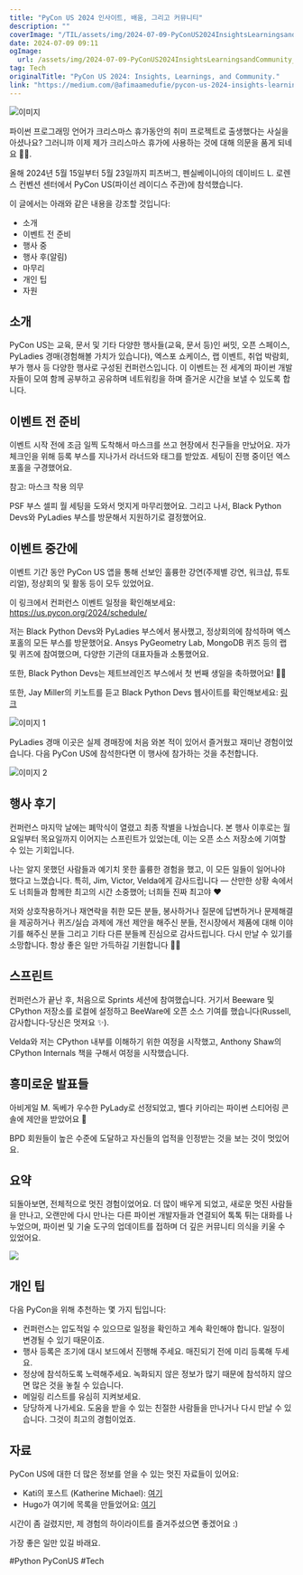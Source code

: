 ```yaml
---
title: "PyCon US 2024 인사이트, 배움, 그리고 커뮤니티"
description: ""
coverImage: "/TIL/assets/img/2024-07-09-PyConUS2024InsightsLearningsandCommunity_0.png"
date: 2024-07-09 09:11
ogImage:
  url: /assets/img/2024-07-09-PyConUS2024InsightsLearningsandCommunity_0.png
tag: Tech
originalTitle: "PyCon US 2024: Insights, Learnings, and Community."
link: "https://medium.com/@afimaamedufie/pycon-us-2024-insights-learnings-and-community-75442260a2df"
---
```


![이미지](/TIL/assets/img/2024-07-09-PyConUS2024InsightsLearningsandCommunity_0.png)

파이썬 프로그래밍 언어가 크리스마스 휴가동안의 취미 프로젝트로 출생했다는 사실을 아셨나요? 그러니까 이제 제가 크리스마스 휴가에 사용하는 것에 대해 의문을 품게 되네요 🤭😂.

올해 2024년 5월 15일부터 5월 23일까지 피츠버그, 펜실베이니아의 데이비드 L. 로렌스 컨벤션 센터에서 PyCon US(파이선 레이디스 주관)에 참석했습니다.

이 글에서는 아래와 같은 내용을 강조할 것입니다:

<div class="content-ad"></div>

- 소개
- 이벤트 전 준비
- 행사 중
- 행사 후(알림)
- 마무리
- 개인 팁
- 자원

## 소개

PyCon US는 교육, 문서 및 기타 다양한 행사들(교육, 문서 등)인 써밋, 오픈 스페이스, PyLadies 경매(경험해볼 가치가 있습니다), 엑스포 쇼케이스, 랩 이벤트, 취업 박람회, 부가 행사 등 다양한 행사로 구성된 컨퍼런스입니다. 이 이벤트는 전 세계의 파이썬 개발자들이 모여 함께 공부하고 공유하며 네트워킹을 하며 즐거운 시간을 보낼 수 있도록 합니다.

## 이벤트 전 준비

<div class="content-ad"></div>

이벤트 시작 전에 조금 일찍 도착해서 마스크를 쓰고 현장에서 친구들을 만났어요. 자가 체크인을 위해 등록 부스를 지나가서 라너드와 태그를 받았죠. 세팅이 진행 중이던 엑스포홀을 구경했어요.

참고: 마스크 착용 의무

PSF 부스 셀피 월 세팅을 도와서 멋지게 마무리했어요. 그리고 나서, Black Python Devs와 PyLadies 부스를 방문해서 지원하기로 결정했어요.

## 이벤트 중간에

<div class="content-ad"></div>

이벤트 기간 동안 PyCon US 앱을 통해 선보인 훌륭한 강연(주제별 강연, 워크샵, 튜토리얼), 정상회의 및 활동 등이 모두 있었어요.

이 링크에서 컨퍼런스 이벤트 일정을 확인해보세요: https://us.pycon.org/2024/schedule/

저는 Black Python Devs와 PyLadies 부스에서 봉사했고, 정상회의에 참석하며 엑스포홀의 모든 부스를 방문했어요. Ansys PyGeometry Lab, MongoDB 퀴즈 등의 랩 및 퀴즈에 참여했으며, 다양한 기관의 대표자들과 소통했어요.

또한, Black Python Devs는 제트브레인즈 부스에서 첫 번째 생일을 축하했어요! 🎉🚀

<div class="content-ad"></div>

또한, Jay Miller의 키노트를 듣고 Black Python Devs 웹사이트를 확인해보세요: [링크](https://www.youtube.com/watch?v=jYZBpoYjxLo)

![이미지 1](/TIL/assets/img/2024-07-09-PyConUS2024InsightsLearningsandCommunity_1.png)

PyLadies 경매
이곳은 실제 경매장에 처음 와본 적이 있어서 즐거웠고 재미난 경험이었습니다. 다음 PyCon US에 참석한다면 이 행사에 참가하는 것을 추천합니다.

![이미지 2](/TIL/assets/img/2024-07-09-PyConUS2024InsightsLearningsandCommunity_2.png)

<div class="content-ad"></div>

## 행사 후기

컨퍼런스 마지막 날에는 폐막식이 열렸고 최종 작별을 나눴습니다. 본 행사 이후로는 월요일부터 목요일까지 이어지는 스프린트가 있었는데, 이는 오픈 소스 저장소에 기여할 수 있는 기회입니다.

나는 알지 못했던 사람들과 예기치 못한 훌륭한 경험을 했고, 이 모든 일들이 일어나야 했다고 느꼈습니다. 특히, Jim, Victor, Velda에게 감사드립니다 — 산만한 상황 속에서도 너희들과 함께한 최고의 시간 소중했어; 너희들 진짜 최고야 ❤️

저와 상호작용하거나 재연락을 취한 모든 분들, 봉사하거나 질문에 답변하거나 문제해결을 제공하거나 퀴즈/실습 과제에 개선 제안을 해주신 분들, 전시장에서 제품에 대해 이야기를 해주신 분들 그리고 기타 다른 분들께 진심으로 감사드립니다. 다시 만날 수 있기를 소망합니다. 항상 좋은 일만 가득하길 기원합니다 🫶🏾

<div class="content-ad"></div>

## 스프린트

컨퍼런스가 끝난 후, 처음으로 Sprints 세션에 참여했습니다. 거기서 Beeware 및 CPython 저장소를 로컬에 설정하고 BeeWare에 오픈 소스 기여를 했습니다(Russell, 감사합니다-당신은 멋져요 ✨).

Velda와 저는 CPython 내부를 이해하기 위한 여정을 시작했고, Anthony Shaw의 CPython Internals 책을 구해서 여정을 시작했습니다.

## 흥미로운 발표들

<div class="content-ad"></div>

아비게일 M. 독베가 우수한 PyLady로 선정되었고, 벨다 키아리는 파이썬 스티어링 콘솔에 제안을 받았어요 🎉

BPD 회원들이 높은 수준에 도달하고 자신들의 업적을 인정받는 것을 보는 것이 멋있어요.

## 요약

되돌아보면, 전체적으로 멋진 경험이었어요. 더 많이 배우게 되었고, 새로운 멋진 사람들을 만나고, 오랜만에 다시 만나는 다른 파이썬 개발자들과 연결되어 톡톡 튀는 대화를 나누었으며, 파이썬 및 기술 도구의 업데이트를 접하며 더 깊은 커뮤니티 의식을 키울 수 있었어요.

<div class="content-ad"></div>

<img src="/TIL/assets/img/2024-07-09-PyConUS2024InsightsLearningsandCommunity_3.png" />

## 개인 팁

다음 PyCon을 위해 추천하는 몇 가지 팁입니다:

- 컨퍼런스는 압도적일 수 있으므로 일정을 확인하고 계속 확인해야 합니다. 일정이 변경될 수 있기 때문이죠.
- 행사 등록은 조기에 대시 보드에서 진행해 주세요. 매진되기 전에 미리 등록해 두세요.
- 정상에 참석하도록 노력해주세요. 녹화되지 않은 정보가 많기 때문에 참석하지 않으면 많은 것을 놓칠 수 있습니다.
- 메일링 리스트를 유심히 지켜보세요.
- 당당하게 나가세요. 도움을 받을 수 있는 친절한 사람들을 만나거나 다시 만날 수 있습니다. 그것이 최고의 경험이었죠.

<div class="content-ad"></div>

## 자료

PyCon US에 대한 더 많은 정보를 얻을 수 있는 멋진 자료들이 있어요:

- Kati의 포스트 (Katherine Michael): [여기](https://katherinemichel.github.io/portfolio/pycon-us-2024-recap.html)
- Hugo가 여기에 목록을 만들었어요: [여기](https://dev.to/hugovk/pycon-us-2024-a-roundup-of-writeups-26hj)

시간이 좀 걸렸지만, 제 경험의 하이라이트를 즐겨주셨으면 좋겠어요 :)

<div class="content-ad"></div>

가장 좋은 일만 있길 바래요.

#Python PyConUS #Tech
